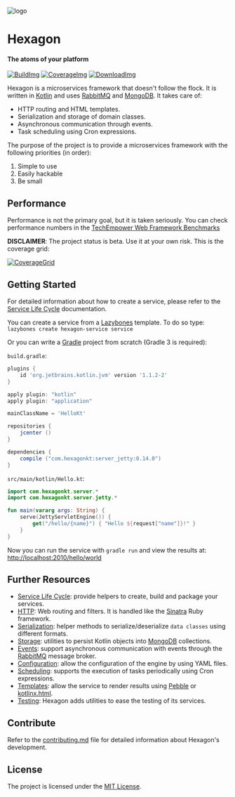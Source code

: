 <p style="text-align: center">

![logo](hexagon_site/assets/img/tile_wide.svg)

# Hexagon
#### The atoms of your platform

[![BuildImg]][Build] [![CoverageImg]][Coverage] [![DownloadImg]][Download]

[BuildImg]: https://img.shields.io/travis/hexagonkt/hexagon.svg?colorA=0073BB&style=flat-square
[Build]: https://travis-ci.org/hexagonkt/hexagon

[CoverageImg]:
  https://img.shields.io/codecov/c/github/hexagonkt/hexagon.svg?colorA=0073BB&style=flat-square
[Coverage]: https://codecov.io/gh/hexagonkt/hexagon

[DownloadImg]:
  https://img.shields.io/bintray/v/jamming/maven/hexagon_core.svg?colorA=0073BB&style=flat-square
[Download]: https://bintray.com/jamming/maven/hexagon_core/_latestVersion

</p>

Hexagon is a microservices framework that doesn't follow the flock. It is written in [Kotlin] and
uses [RabbitMQ] and [MongoDB]. It takes care of:

* HTTP routing and HTML templates.
* Serialization and storage of domain classes.
* Asynchronous communication through events.
* Task scheduling using Cron expressions.

The purpose of the project is to provide a microservices framework with the following priorities
(in order):

1. Simple to use
2. Easily hackable
3. Be small

## Performance

Performance is not the primary goal, but it is taken seriously. You can check performance numbers
in the [TechEmpower Web Framework Benchmarks](https://www.techempower.com/benchmarks)

**DISCLAIMER**: The project status is beta. Use it at your own risk. This is the coverage grid:

[![CoverageGrid]][Coverage]

[CoverageGrid]: https://codecov.io/gh/hexagonkt/hexagon/branch/master/graphs/icicle.svg
[Kotlin]: http://kotlinlang.org
[RabbitMQ]: http://www.rabbitmq.com
[MongoDB]: https://www.mongodb.com

## Getting Started

For detailed information about how to create a service, please refer to the [Service Life Cycle]
documentation.

You can create a service from a [Lazybones] template. To do so type:
`lazybones create hexagon-service service`

Or you can write a [Gradle] project from scratch (Gradle 3 is required):

`build.gradle`:

```groovy
plugins {
    id 'org.jetbrains.kotlin.jvm' version '1.1.2-2'
}

apply plugin: "kotlin"
apply plugin: "application"

mainClassName = 'HelloKt'

repositories {
    jcenter ()
}

dependencies {
    compile ("com.hexagonkt:server_jetty:0.14.0")
}
```

`src/main/kotlin/Hello.kt`:

```kotlin
import com.hexagonkt.server.*
import com.hexagonkt.server.jetty.*

fun main(vararg args: String) {
    serve(JettyServletEngine()) {
        get("/hello/{name}") { "Hello ${request["name"]}!" }
    }
}
```

Now you can run the service with `gradle run` and view the results at:
[http://localhost:2010/hello/world](http://localhost:2010/hello/world)

[Lazybones]: https://github.com/pledbrook/lazybones
[Gradle]: https://gradle.org/

## Further Resources

* [Service Life Cycle]: provide helpers to create, build and package your services.
* [HTTP]: Web routing and filters. It is handled like the [Sinatra] Ruby framework.
* [Serialization]: helper methods to serialize/deserialize `data classes` using different formats.
* [Storage]: utilities to persist Kotlin objects into [MongoDB] collections.
* [Events]: support asynchronous communication with events through the [RabbitMQ] message broker.
* [Configuration]: allow the configuration of the engine by using YAML files.
* [Scheduling]: supports the execution of tasks periodically using Cron expressions.
* [Templates]: allow the service to render results using [Pebble] or [kotlinx.html].
* [Testing]: Hexagon adds utilities to ease the testing of its services.

[Sinatra]: http://sinatrarb.com
[Pebble]: http://www.mitchellbosecke.com/pebble/home
[kotlinx.html]: https://github.com/Kotlin/kotlinx.html

[Service Life Cycle]: http://hexagonkt.com/life_cycle.html
[HTTP]: http://hexagonkt.com/rest.html
[Serialization]: http://hexagonkt.com/serialization.html
[Storage]: http://hexagonkt.com/storage.html
[Events]: http://hexagonkt.com/events.html
[Configuration]: http://hexagonkt.com/configuration.html
[Templates]: http://hexagonkt.com/templates.html
[Scheduling]: http://hexagonkt.com/scheduling.html
[Testing]: http://hexagonkt.com/testing.html

## Contribute

Refer to the [contributing.md](contributing.md) file for detailed information about Hexagon's
development.

## License

The project is licensed under the [MIT License](license.md).
